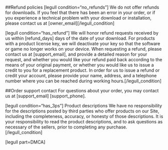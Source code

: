 
##Refund policies
[legull condition=“no_refunds”]
We do not offer refunds for downloads.  If you feel that there has been an error in your order, or if you experience a technical problem with your download or installation, please contact us at [owner_email][/legull_condition]

[legull condition=“has_refund”]
We will honor refund requests received by us within [refund_days] days of the date of your download.  For products with a product license key, we will deactivate your key so that the software or game no longer works on your device. When requesting a refund, please contact us at [support_email], and provide a detailed reason for your request, and whether you would like your refund paid back according to the means of your original payment, or whether you would like us to issue a credit to you for a replacement product.  In order for us to issue a refund or credit your account, please provide your name, address, and a telephone number where you can be reached during working hours.[/legull_condition]

##Order support contact
For questions about your order, you may contact us at [support_email] [support_phone].

[legull condition=“has_3ps”]
Product descriptions
We have no responsibility for the descriptions posted by third parties who offer products on our Site, including the completeness, accuracy, or honesty of those descriptions.  It is your responsibility to read the product descriptions, and to ask questions as necessary of the sellers, prior to completing any purchase.[/legull_condition]

[legull part=DMCA]

